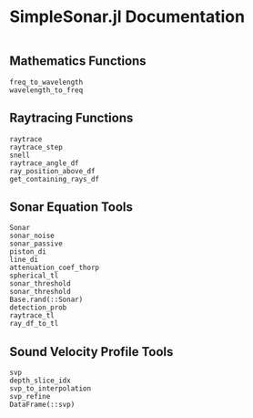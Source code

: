 # SimpleSonar.jl Documentation

```@contents
```

## Mathematics Functions

```@docs
freq_to_wavelength
wavelength_to_freq
```

## Raytracing Functions

```@docs
raytrace
raytrace_step
snell
raytrace_angle_df
ray_position_above_df
get_containing_rays_df
```

## Sonar Equation Tools

```@docs
Sonar
sonar_noise
sonar_passive
piston_di
line_di
attenuation_coef_thorp
spherical_tl
sonar_threshold
sonar_threshold
Base.rand(::Sonar)
detection_prob
raytrace_tl
ray_df_to_tl
```

## Sound Velocity Profile Tools

```@docs
svp
depth_slice_idx
svp_to_interpolation
svp_refine
DataFrame(::svp)
```

